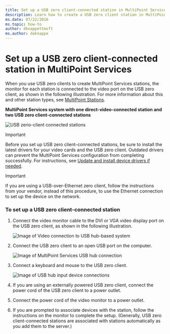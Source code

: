 ```yaml
---
title: Set up a USB zero client-connected station in MultiPoint Services
description: Learn how to create a USB zero client station in MultiPoint Services
ms.date: 07/22/2016
ms.topic: how-to
author: dknappettmsft
ms.author: daknappe
---
```

# Set up a USB zero client-connected station in MultiPoint Services
When you use USB zero clients to create MultiPoint Services stations, the monitor for each station is connected to the video port on the USB zero client, as shown in the following illustration. For more information about this and other station types, see [MultiPoint Stations](MultiPoint-services-Stations.md).

**MultiPoint Services system with one direct-video-connected station and two USB zero client-connected stations**

![USB zerio-client connected stations](./media/WMS11_diagram7.gif)

> [!IMPORTANT]
> Before you set up USB zero client-connected stations, be sure to install the latest drivers for your video cards and the USB zero client. Outdated drivers can prevent the MultiPoint Services configuration from completing successfully. For instructions, see [Update and install device drivers if needed](Update-and-install-device-drivers-if-needed.md).

> [!IMPORTANT]
> If you are using a USB-over-Ethernet zero client, follow the instructions from your vendor, instead of this procedure, to use the Ethernet connection to set up the device on the network.

### To set up a USB zero client-connected station

1.  Connect the video monitor cable to the DVI or VGA video display port on the USB zero client, as shown in the following illustration.

    ![Image of Video connection to USB hub-based system](./media/WMSVideoConnection.gif)

2.  Connect the USB zero client to an open USB port on the computer.

    ![Image of MultiPoint Services USB hub connection](./media/WMSUSBHubConnection.gif)

3.  Connect a keyboard and mouse to the USB zero client.

    ![Image of USB hub input device connections](./media/WMSUSBDeviceConnection.gif)

4.  If you are using an externally powered USB zero client, connect the power cord of the USB zero client to a power outlet.

5.  Connect the power cord of the video monitor to a power outlet.

6.  If you are prompted to associate devices with the station, follow the instructions on the monitor to complete the setup. (Generally, USB zero client-connected stations are associated with stations automatically as you add them to the server.)

